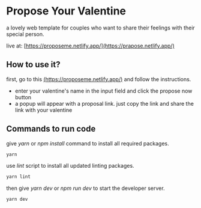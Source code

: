 # Propose Your Valentine

a lovely web template for couples who want to share their feelings with their special person.

live at: [https://proposeme.netlify.app/](https://prapose.netlify.app/)

## How to use it?

first, go to this [(https://proposeme.netlify.app/)](https://prapose.netlify.app/) and follow the instructions.

- enter your valentine's name in the input field and click the propose now button
- a popup will appear with a proposal link. just copy the link and share the link with your valentine

## Commands to run code

give _yarn_ or _npm install_ command to install all required packages.

```bash
yarn
```

use _lint_ script to install all updated linting packages.

```bash
yarn lint
```

then give _yarn dev_ or _npm run dev_ to start the developer server.

```bash
yarn dev
```
